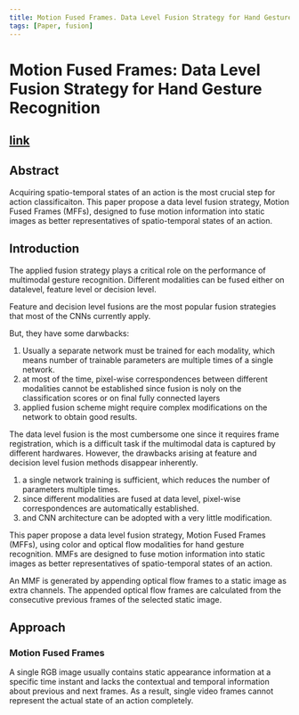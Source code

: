 ```yaml
---
title: Motion Fused Frames. Data Level Fusion Strategy for Hand Gesture Recognition 
tags: [Paper, fusion]
---
```


Motion Fused Frames: Data Level Fusion Strategy for Hand Gesture Recognition
===

[link](https://openaccess.thecvf.com/content_cvpr_2018_workshops/papers/w41/Kopuklu_Motion_Fused_Frames_CVPR_2018_paper.pdf)
---

## Abstract
Acquiring spatio-temporal states of an action is the most crucial step for action classificaiton.
This paper propose a data level fusion strategy, Motion Fused Frames (MFFs), designed to fuse motion information into static images as better representatives of spatio-temporal states of an action.

## Introduction

The applied fusion strategy plays a critical role on the performance of multimodal gesture recognition. Different modalities can be fused either on datalevel, feature level or decision level.

Feature and decision level fusions are the most popular fusion strategies that most of the CNNs currently apply.

But, they have some darwbacks:
1. Usually a separate network must be trained for each modality, which means number of trainable parameters are multiple times of a single network.
2. at most of the time, pixel-wise correspondences between different modalities cannot be established since fusion is noly on the classification scores or on final fully connected layers
3. applied fusion scheme might require complex modifications on the network to obtain good results.

The data level fusion is the most cumbersome one since it requires frame registration, which is a difficult task if the multimodal data is captured by different hardwares. 
However, the drawbacks arising at feature and decision level fusion methods disappear inherently.
1. a single network training is sufficient, which reduces the number of parameters multiple times.
2. since different modalities are fused at data level, pixel-wise correspondences are automatically established.
3. and CNN architecture can be adopted with a very little modification.

This paper propose a data level fusion strategy, Motion Fused Frames (MFFs), using color and optical flow modalities for hand gesture recognition.
MMFs are designed to fuse motion information into static images as better representatives of spatio-temporal states of an action.

An MMF is generated by appending optical flow frames to a static image as extra channels.
The appended optical flow frames are calculated from the consecutive previous frames of the selected static image.

## Approach

### Motion Fused Frames

A single RGB image usually contains static appearance information at a specific time instant and lacks the contextual and temporal information about previous and next frames.
As a result, single video frames cannot represent the actual state of an action completely.